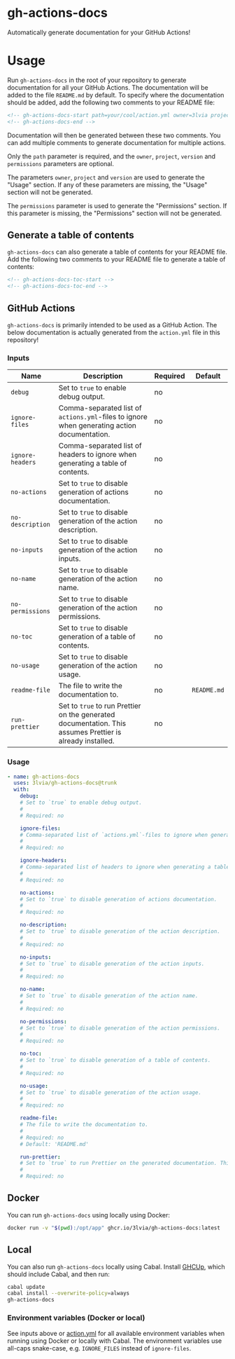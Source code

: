 # gh-actions-docs

Automatically generate documentation for your GitHub Actions!

# Usage

Run `gh-actions-docs` in the root of your repository to generate documentation for all your GitHub Actions.
The documentation will be added to the file `README.md` by default.
To specify where the documentation should be added, add the following two comments to your README file:

```markdown
<!-- gh-actions-docs-start path=your/cool/action.yml owner=3lvia project=cool-action version=v3 permissions=contents:read,issues:write -->
<!-- gh-actions-docs-end -->
```

Documentation will then be generated between these two comments. You can add multiple comments to generate documentation for multiple actions.

Only the `path` parameter is required, and the `owner`, `project`, `version` and `permissions` parameters are optional.

The parameters `owner`, `project` and `version` are used to generate the "Usage" section.
If any of these parameters are missing, the "Usage" section will not be generated.

The `permissions` parameter is used to generate the "Permissions" section.
If this parameter is missing, the "Permissions" section will not be generated.

## Generate a table of contents

`gh-actions-docs` can also generate a table of contents for your README file.
Add the following two comments to your README file to generate a table of contents:

```markdown
<!-- gh-actions-docs-toc-start -->
<!-- gh-actions-docs-toc-end -->
```

## GitHub Actions

`gh-actions-docs` is primarily intended to be used as a GitHub Action.
The below documentation is actually generated from the `action.yml` file in this repository!

<!-- gh-actions-docs-start path=action.yml owner=3lvia project=gh-actions-docs version=trunk -->

### Inputs

| Name             | Description                                                                                               | Required | Default     |
| ---------------- | --------------------------------------------------------------------------------------------------------- | -------- | ----------- |
| `debug`          | Set to `true` to enable debug output.                                                                     | no       |             |
| `ignore-files`   | Comma-separated list of `actions.yml`-files to ignore when generating action documentation.               | no       |             |
| `ignore-headers` | Comma-separated list of headers to ignore when generating a table of contents.                            | no       |             |
| `no-actions`     | Set to `true` to disable generation of actions documentation.                                             | no       |             |
| `no-description` | Set to `true` to disable generation of the action description.                                            | no       |             |
| `no-inputs`      | Set to `true` to disable generation of the action inputs.                                                 | no       |             |
| `no-name`        | Set to `true` to disable generation of the action name.                                                   | no       |             |
| `no-permissions` | Set to `true` to disable generation of the action permissions.                                            | no       |             |
| `no-toc`         | Set to `true` to disable generation of a table of contents.                                               | no       |             |
| `no-usage`       | Set to `true` to disable generation of the action usage.                                                  | no       |             |
| `readme-file`    | The file to write the documentation to.                                                                   | no       | `README.md` |
| `run-prettier`   | Set to `true` to run Prettier on the generated documentation. This assumes Prettier is already installed. | no       |             |

### Usage

```yaml
- name: gh-actions-docs
  uses: 3lvia/gh-actions-docs@trunk
  with:
    debug:
    # Set to `true` to enable debug output.
    #
    # Required: no

    ignore-files:
    # Comma-separated list of `actions.yml`-files to ignore when generating action documentation.
    #
    # Required: no

    ignore-headers:
    # Comma-separated list of headers to ignore when generating a table of contents.
    #
    # Required: no

    no-actions:
    # Set to `true` to disable generation of actions documentation.
    #
    # Required: no

    no-description:
    # Set to `true` to disable generation of the action description.
    #
    # Required: no

    no-inputs:
    # Set to `true` to disable generation of the action inputs.
    #
    # Required: no

    no-name:
    # Set to `true` to disable generation of the action name.
    #
    # Required: no

    no-permissions:
    # Set to `true` to disable generation of the action permissions.
    #
    # Required: no

    no-toc:
    # Set to `true` to disable generation of a table of contents.
    #
    # Required: no

    no-usage:
    # Set to `true` to disable generation of the action usage.
    #
    # Required: no

    readme-file:
    # The file to write the documentation to.
    #
    # Required: no
    # Default: 'README.md'

    run-prettier:
    # Set to `true` to run Prettier on the generated documentation. This assumes Prettier is already installed.
    #
    # Required: no
```

<!-- gh-actions-docs-end -->

## Docker

You can run `gh-actions-docs` using locally using Docker:

```bash
docker run -v "$(pwd):/opt/app" ghcr.io/3lvia/gh-actions-docs:latest
```

## Local

You can also run `gh-actions-docs` locally using Cabal.
Install [GHCUp](https://www.haskell.org/ghcup), which should include Cabal, and then run:

```bash
cabal update
cabal install --overwrite-policy=always
gh-actions-docs
```

### Environment variables (Docker or local)

See inputs above or [action.yml](action.yml) for all available environment variables when running using Docker or locally with Cabal.
The environment variables use all-caps snake-case, e.g. `IGNORE_FILES` instead of `ignore-files`.
